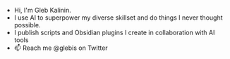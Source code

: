 - Hi, I'm Gleb Kalinin. 
- I use AI to superpower my diverse skillset and do things I never thought possible.
- I publish scripts and Obsidian plugins I create in collaboration with AI tools
- 📫 Reach me @glebis on Twitter

<!---
glebis/glebis is a ✨ special ✨ repository because its `README.md` (this file) appears on your GitHub profile.
You can click the Preview link to take a look at your changes.
--->
